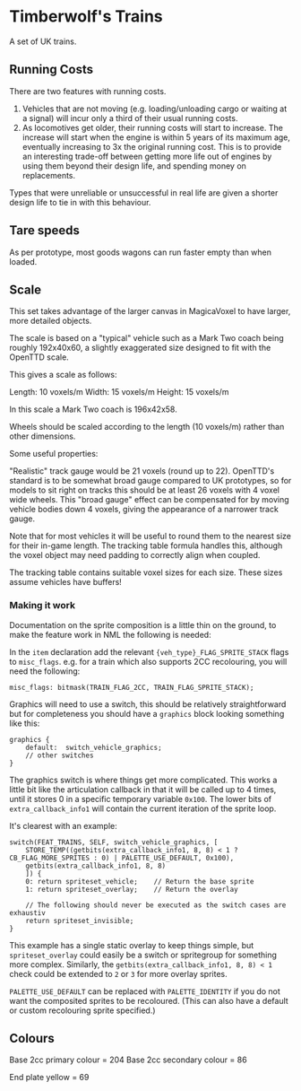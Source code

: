 # Timberwolf's Trains

A set of UK trains.

## Running Costs

There are two features with running costs.

1. Vehicles that are not moving (e.g. loading/unloading cargo or waiting at a signal) will incur
   only a third of their usual running costs.
2. As locomotives get older, their running costs will start to increase. The increase will start when
   the engine is within 5 years of its maximum age, eventually increasing to 3x the original running
   cost. This is to provide an interesting trade-off between getting more life out of engines by using
   them beyond their design life, and spending money on replacements.

Types that were unreliable or unsuccessful in real life are given a shorter design life to tie in
with this behaviour.

## Tare speeds

As per prototype, most goods wagons can run faster empty than when loaded.

## Scale

This set takes advantage of the larger canvas in MagicaVoxel to have larger, more detailed objects.

The scale is based on a "typical" vehicle such as a Mark Two coach being roughly 192x40x60, a slightly exaggerated size
designed to fit with the OpenTTD scale.

This gives a scale as follows:

Length: 10 voxels/m
Width:  15 voxels/m
Height: 15 voxels/m

In this scale a Mark Two coach is 196x42x58.

Wheels should be scaled according to the length (10 voxels/m) rather than other dimensions.

Some useful properties:

"Realistic" track gauge would be 21 voxels (round up to 22). OpenTTD's standard is to be somewhat broad gauge compared to
UK prototypes, so for models to sit right on tracks this should be at least 26 voxels with 4 voxel wide wheels. This 
"broad gauge" effect can be compensated for by moving vehicle bodies down 4 voxels, giving the appearance of a narrower
track gauge.

Note that for most vehicles it will be useful to round them to the nearest size for their in-game length. The tracking
table formula handles this, although the voxel object may need padding to correctly align when coupled.

The tracking table contains suitable voxel sizes for each size. These sizes assume vehicles have buffers!

### Making it work

Documentation on the sprite composition is a little thin on the ground, to make the feature work in NML the 
following is needed:

In the `item` declaration add the relevant `{veh_type}_FLAG_SPRITE_STACK` flags to `misc_flags`. e.g. for a
train which also supports 2CC recolouring, you will need the following:

```
misc_flags: bitmask(TRAIN_FLAG_2CC, TRAIN_FLAG_SPRITE_STACK);
```

Graphics will need to use a switch, this should be relatively straightforward but for completeness you
should have a `graphics` block looking something like this:

```
graphics {
    default:  switch_vehicle_graphics;
    // other switches
}
```

The graphics switch is where things get more complicated. This works a little bit like the articulation
callback in that it will be called up to 4 times, until it stores 0 in a specific temporary variable `0x100`. 
The lower bits of `extra_callback_info1` will contain the current iteration of the sprite loop.

It's clearest with an example:

```
switch(FEAT_TRAINS, SELF, switch_vehicle_graphics, [
    STORE_TEMP((getbits(extra_callback_info1, 8, 8) < 1 ? CB_FLAG_MORE_SPRITES : 0) | PALETTE_USE_DEFAULT, 0x100),
    getbits(extra_callback_info1, 8, 8)
    ]) {
    0: return spriteset_vehicle;    // Return the base sprite
    1: return spriteset_overlay;    // Return the overlay

    // The following should never be executed as the switch cases are exhaustiv
    return spriteset_invisible;
}
```

This example has a single static overlay to keep things simple, but `spriteset_overlay` could easily be a switch
or spritegroup for something more complex. Similarly,  the `getbits(extra_callback_info1, 8, 8) < 1` check could
be extended to `2` or `3` for more overlay sprites.

`PALETTE_USE_DEFAULT` can be replaced with `PALETTE_IDENTITY` if you do not want the composited sprites to be
recoloured. (This can also have a default or custom recolouring sprite specified.)

## Colours

Base 2cc primary colour = 204
Base 2cc secondary colour = 86

End plate yellow = 69
